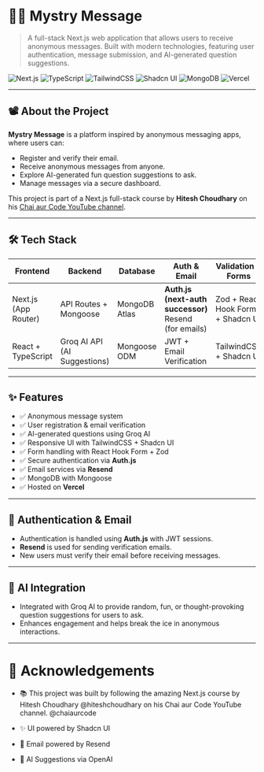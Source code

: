 # 🕵️‍♂️ Mystry Message

> A full-stack Next.js web application that allows users to receive anonymous messages. Built with modern technologies, featuring user authentication, message submission, and AI-generated question suggestions.

![Next.js](https://img.shields.io/badge/Next.js-13/14-black?logo=nextdotjs)
![TypeScript](https://img.shields.io/badge/TypeScript-blue?logo=typescript)
![TailwindCSS](https://img.shields.io/badge/TailwindCSS-06B6D4?logo=tailwindcss)
![Shadcn UI](https://img.shields.io/badge/Shadcn_UI-gray)
![MongoDB](https://img.shields.io/badge/MongoDB-47A248?logo=mongodb)
![Vercel](https://img.shields.io/badge/Vercel-black?logo=vercel)

---

## 📽️ About the Project

**Mystry Message** is a platform inspired by anonymous messaging apps, where users can:
- Register and verify their email.
- Receive anonymous messages from anyone.
- Explore AI-generated fun question suggestions to ask.
- Manage messages via a secure dashboard.

This project is part of a Next.js full-stack course by **Hitesh Choudhary** on his [Chai aur Code YouTube channel](https://www.youtube.com/@chaiaurcode).

---

## 🛠️ Tech Stack

| Frontend       | Backend            | Database       | Auth & Email     | Validation & Forms  | Deployment |
|----------------|--------------------|----------------|------------------|----------------------|------------|
| Next.js (App Router) | API Routes + Mongoose | MongoDB Atlas | **Auth.js (next-auth successor)** <br> Resend (for emails) | Zod + React Hook Form + Shadcn UI | Vercel     |
| React + TypeScript | Groq AI API (AI Suggestions) | Mongoose ODM | JWT + Email Verification | TailwindCSS + Shadcn UI | Vercel |

---

## ✨ Features

- ✅ Anonymous message system
- ✅ User registration & email verification
- ✅ AI-generated questions using Groq AI
- ✅ Responsive UI with TailwindCSS + Shadcn UI
- ✅ Form handling with React Hook Form + Zod
- ✅ Secure authentication via **Auth.js**
- ✅ Email services via **Resend**
- ✅ MongoDB with Mongoose
- ✅ Hosted on **Vercel**

---

## 🔐 Authentication & Email

- Authentication is handled using **Auth.js** with JWT sessions.
- **Resend** is used for sending verification emails.
- New users must verify their email before receiving messages.

---

## 🧠 AI Integration

- Integrated with Groq AI to provide random, fun, or thought-provoking question suggestions for users to ask.
- Enhances engagement and helps break the ice in anonymous interactions.

---

# 🙌 Acknowledgements

- 📚 This project was built by following the amazing Next.js course
 by Hitesh Choudhary @hiteshchoudhary on his Chai aur Code YouTube channel. @chaiaurcode

- ✨ UI powered by Shadcn UI

- 💌 Email powered by Resend

- 🤖 AI Suggestions via OpenAI
